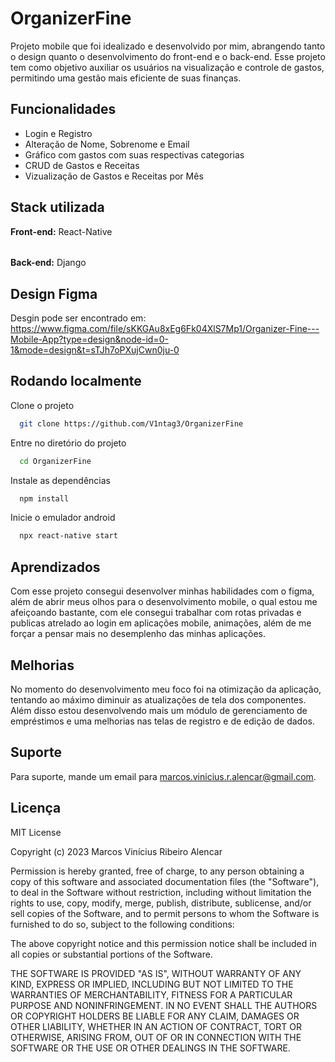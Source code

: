 
# OrganizerFine

Projeto mobile que foi idealizado e desenvolvido por mim, abrangendo tanto o design quanto o desenvolvimento do front-end e o back-end. Esse projeto tem como objetivo auxiliar os usuários na visualização e controle de gastos, permitindo uma gestão mais eficiente de suas finanças.
## Funcionalidades

- Login e Registro
- Alteração de Nome, Sobrenome e Email
- Gráfico com gastos com suas respectivas categorias
- CRUD de Gastos e Receitas
- Vizualização de Gastos e Receitas por Mês


## Stack utilizada

**Front-end:** React-Native
######
**Back-end:** Django


## Design Figma
Desgin pode ser encontrado em: https://www.figma.com/file/sKKGAu8xEg6Fk04XlS7Mp1/Organizer-Fine---Mobile-App?type=design&node-id=0-1&mode=design&t=sTJh7oPXujCwn0ju-0
## Rodando localmente

Clone o projeto

```bash
  git clone https://github.com/V1ntag3/OrganizerFine
```

Entre no diretório do projeto

```bash
  cd OrganizerFine
```

Instale as dependências

```bash
  npm install
```

Inicie o emulador android

```bash
  npx react-native start
```


## Aprendizados

Com esse projeto consegui desenvolver minhas habilidades com o figma, além de abrir meus olhos para o desenvolvimento mobile, o qual estou me afeiçoando bastante, com ele consegui trabalhar com rotas privadas e publicas atrelado ao login em aplicações mobile, animações, além de me forçar a pensar mais no desemplenho das minhas aplicações. 


## Melhorias

No momento do desenvolvimento meu foco foi na otimização da aplicação, tentando ao máximo diminuir as atualizações de tela dos componentes. Além disso estou desenvolvendo mais um módulo de gerenciamento de empréstimos e uma melhorias nas telas de registro e de edição de dados.

## Suporte

Para suporte, mande um email para marcos.vinicius.r.alencar@gmail.com.


## Licença

MIT License

Copyright (c) 2023 Marcos Vinícius Ribeiro Alencar

Permission is hereby granted, free of charge, to any person obtaining a copy
of this software and associated documentation files (the "Software"), to deal
in the Software without restriction, including without limitation the rights
to use, copy, modify, merge, publish, distribute, sublicense, and/or sell
copies of the Software, and to permit persons to whom the Software is
furnished to do so, subject to the following conditions:

The above copyright notice and this permission notice shall be included in all
copies or substantial portions of the Software.

THE SOFTWARE IS PROVIDED "AS IS", WITHOUT WARRANTY OF ANY KIND, EXPRESS OR
IMPLIED, INCLUDING BUT NOT LIMITED TO THE WARRANTIES OF MERCHANTABILITY,
FITNESS FOR A PARTICULAR PURPOSE AND NONINFRINGEMENT. IN NO EVENT SHALL THE
AUTHORS OR COPYRIGHT HOLDERS BE LIABLE FOR ANY CLAIM, DAMAGES OR OTHER
LIABILITY, WHETHER IN AN ACTION OF CONTRACT, TORT OR OTHERWISE, ARISING FROM,
OUT OF OR IN CONNECTION WITH THE SOFTWARE OR THE USE OR OTHER DEALINGS IN THE
SOFTWARE.
